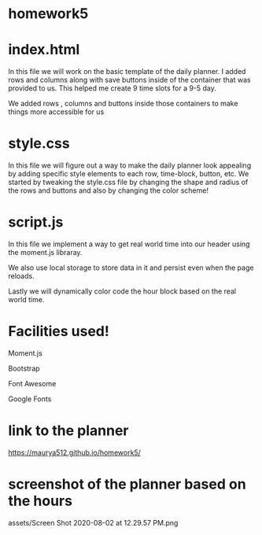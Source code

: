 # homework5

# index.html
<p> In this file we will work on the basic template of the daily planner. 
I added rows and columns along with save buttons inside of the container that was provided to us. 
This helped me create 9 time slots for a 9-5 day. </p>
<p>We added rows , columns and buttons inside those containers to make things more accessible for us

# style.css
<p> In this file we will figure out a way to make the daily planner look appealing by adding specific style elements to each row, time-block, button, etc. 
We started by tweaking the style.css file by changing the shape and radius of the rows and buttons and also by changing the color scheme! </p>

# script.js
<p>In this file we implement a way to get real world time into our header using the moment.js libraray. </p>
<p> We also use local storage to store data in it and persist even when the page reloads. </p>
<p> Lastly we will dynamically color code the hour block based on the real world time. </p>

# Facilities used! 
<p> Moment.js </p>
<p> Bootstrap </p>
<p> Font Awesome </p>
<p> Google Fonts </p>

# link to the planner
https://maurya512.github.io/homework5/

# screenshot of the planner based on the hours 
assets/Screen Shot 2020-08-02 at 12.29.57 PM.png



